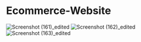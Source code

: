 
# Ecommerce-Website
![Screenshot (161)_edited](https://user-images.githubusercontent.com/72036529/148331625-3eba186d-4a6d-48cb-9f61-92e8278245cc.jpg)
![Screenshot (162)_edited](https://user-images.githubusercontent.com/72036529/148331728-d0f5037b-9a5d-4385-9844-44037261072a.jpg)
![Screenshot (163)_edited](https://user-images.githubusercontent.com/72036529/148332999-996e9278-0e31-49cf-8b5a-771f85eb2f52.jpg)
